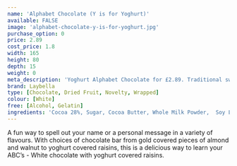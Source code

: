 ```yaml
---
name: 'Alphabet Chocolate (Y is for Yoghurt)'
available: FALSE
image: 'alphabet-chocolate-y-is-for-yoghurt.jpg'
purchase_option: 0
price: 2.89
cost_price: 1.8
width: 165
height: 80
depth: 15
weight: 0
meta_description: 'Yoghurt Alphabet Chocolate for £2.89. Traditional sweet treats and more at Humbugs Confectionery Store. Specialists in satisfying your sweet tooth!'
brand: Laybella
type: [Chocolate, Dried Fruit, Novelty, Wrapped]
colour: [White]
free: [Alcohol, Gelatin]
ingredients: 'Cocoa 28%, Sugar, Cocoa Butter, Whole Milk Powder,  Soy Lecithin, Flavouring: Natural Vanilla, Emulsifier, Raisins, Sugar, Partially Hydrogenated Palm Kernel Oil, Nonfat Milk, Nonfat Yogurt, Whey, Titanium Dioxide, Corn Syrup, Vanillin, Dextrin, Maltodextrin'
---
```

A fun way to spell out your name or a personal message in a variety of flavours. With choices of chocolate bar from gold covered pieces of almond and walnut to yoghurt covered raisins, this is a delicious way to learn your ABC’s - White chocolate with yoghurt covered raisins.